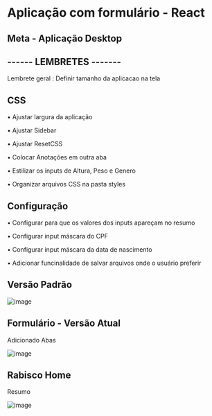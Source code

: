 # Aplicação com formulário - React

## Meta - Aplicação Desktop 

## ------ LEMBRETES -------
<p> Lembrete geral : Definir tamanho da aplicacao na tela </p>

## CSS
<p> • Ajustar largura da aplicação </p>
<p> • Ajustar Sidebar </p>
<p> • Ajustar ResetCSS </p>
<p> • Colocar Anotações em outra aba </p>
<p> • Estilizar os inputs de Altura, Peso e Genero</p>
<p> • Organizar arquivos CSS na pasta styles </p>

## Configuração
<p> • Configurar para que os valores dos inputs apareçam no resumo </p>
<p> • Configurar input máscara do CPF </p>
<p> • Configurar input máscara da data de nascimento </p>
<p> • Adicionar funcinalidade de salvar arquivos onde o usuário preferir </p>

## Versão Padrão 

![image](https://user-images.githubusercontent.com/66530386/159654026-eddaf007-32ff-480f-975d-b1fc0ceff7cf.png)

## Formulário - Versão Atual
<p> Adicionado Abas </p>

![image](https://user-images.githubusercontent.com/66530386/161013309-fe5b147d-5cfa-4280-aa35-e477cccf8285.png)


## Rabisco Home 
<p> Resumo </p>

![image](https://user-images.githubusercontent.com/66530386/160495287-b1ed68fc-2799-4afe-8409-2d5ced267fca.png)

